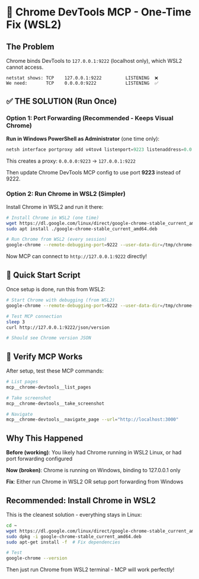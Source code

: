 # 🔧 Chrome DevTools MCP - One-Time Fix (WSL2)

## The Problem

Chrome binds DevTools to `127.0.0.1:9222` (localhost only), which WSL2 cannot access.

```
netstat shows: TCP    127.0.0.1:9222         LISTENING  ❌
We need:       TCP    0.0.0.0:9222           LISTENING  ✅
```

## ✅ THE SOLUTION (Run Once)

### Option 1: Port Forwarding (Recommended - Keeps Visual Chrome)

**Run in Windows PowerShell as Administrator** (one time only):

```powershell
netsh interface portproxy add v4tov4 listenport=9223 listenaddress=0.0.0.0 connectport=9222 connectaddress=127.0.0.1
```

This creates a proxy: `0.0.0.0:9223` → `127.0.0.1:9222`

Then update Chrome DevTools MCP config to use port **9223** instead of 9222.

### Option 2: Run Chrome in WSL2 (Simpler)

Install Chrome in WSL2 and run it there:

```bash
# Install Chrome in WSL2 (one time)
wget https://dl.google.com/linux/direct/google-chrome-stable_current_amd64.deb
sudo apt install ./google-chrome-stable_current_amd64.deb

# Run Chrome from WSL2 (every session)
google-chrome --remote-debugging-port=9222 --user-data-dir=/tmp/chrome-wsl http://localhost:3000 &
```

Now MCP can connect to `http://127.0.0.1:9222` directly!

## 🎯 Quick Start Script

Once setup is done, run this from WSL2:

```bash
# Start Chrome with debugging (from WSL2)
google-chrome --remote-debugging-port=9222 --user-data-dir=/tmp/chrome-wsl "http://localhost:3000/dashboard/example/builder" &

# Test MCP connection
sleep 3
curl http://127.0.0.1:9222/json/version

# Should see Chrome version JSON
```

## 🧪 Verify MCP Works

After setup, test these MCP commands:

```bash
# List pages
mcp__chrome-devtools__list_pages

# Take screenshot
mcp__chrome-devtools__take_screenshot

# Navigate
mcp__chrome-devtools__navigate_page --url="http://localhost:3000"
```

## Why This Happened

**Before (working)**: You likely had Chrome running in WSL2 Linux, or had port forwarding configured

**Now (broken)**: Chrome is running on Windows, binding to 127.0.0.1 only

**Fix**: Either run Chrome in WSL2 OR setup port forwarding from Windows

## Recommended: Install Chrome in WSL2

This is the cleanest solution - everything stays in Linux:

```bash
cd ~
wget https://dl.google.com/linux/direct/google-chrome-stable_current_amd64.deb
sudo dpkg -i google-chrome-stable_current_amd64.deb
sudo apt-get install -f  # Fix dependencies

# Test
google-chrome --version
```

Then just run Chrome from WSL2 terminal - MCP will work perfectly!
